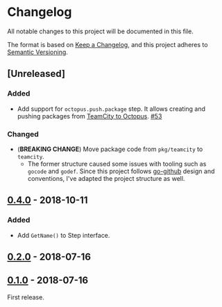 # Changelog

All notable changes to this project will be documented in this file.

The format is based on [Keep a Changelog](https://keepachangelog.com/en/1.0.0/),
and this project adheres to [Semantic Versioning](https://semver.org/spec/v2.0.0.html).

## [Unreleased]

### Added

- Add support for `octopus.push.package` step. It allows creating and pushing packages from [TeamCity to Octopus](https://octopus.com/docs/api-and-integration/teamcity). [#53]

### Changed

- (**BREAKING CHANGE**) Move package code from `pkg/teamcity` to `teamcity`.
  - The former structure caused some issues with tooling such as `gocode` and `godef`.
  Since this project follows [go-github](https://github.com/google/go-github) design and conventions, I've adapted the project structure as well.

## [0.4.0] - 2018-10-11

### Added

- Add `GetName()` to Step interface.

## [0.2.0] - 2018-07-16

## [0.1.0] - 2018-07-16

First release.

[//]: # (Release links)
[0.4.0]: https://github.com/cvbarros/go-teamcity-sdk/releases/tag/v0.4.0
[0.2.0]: https://github.com/cvbarros/go-teamcity-sdk/releases/tag/v0.2.0
[0.1.0]: https://github.com/cvbarros/go-teamcity-sdk/releases/tag/v0.1.0

[//]: # (Issue/PR links)
[#53]: https://github.com/cvbarros/go-teamcity-sdk/pull/53
